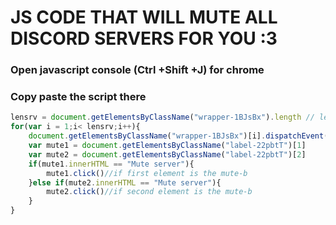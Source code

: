 # JS CODE THAT WILL MUTE ALL DISCORD SERVERS FOR YOU :3

### Open javascript console (Ctrl +Shift +J) for chrome

### Copy paste the script there


```js
lensrv = document.getElementsByClassName("wrapper-1BJsBx").length // length of servers
for(var i = 1;i< lensrv;i++){  
	document.getElementsByClassName("wrapper-1BJsBx")[i].dispatchEvent(new MouseEvent('contextmenu', {'bubbles': true})); // right click the server
	var mute1 = document.getElementsByClassName("label-22pbtT")[1]
	var mute2 = document.getElementsByClassName("label-22pbtT")[2]
	if(mute1.innerHTML == "Mute server"){
		mute1.click()//if first element is the mute-b
	}else if(mute2.innerHTML == "Mute server"){
		mute2.click()//if second element is the mute-b
	}
}


```
